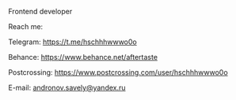 Frontend developer

Reach me:

Telegram: https://t.me/hschhhwwwo0o

Behance: https://www.behance.net/aftertaste

Postcrossing: https://www.postcrossing.com/user/hschhhwwwo0o

E-mail: andronov.savely@yandex.ru

